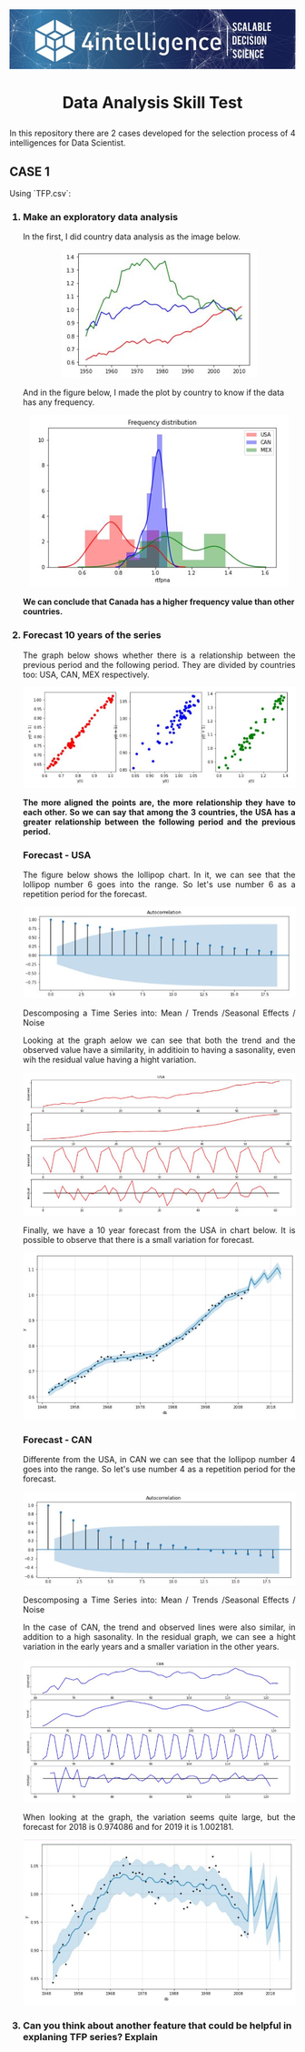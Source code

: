 <img src="0.jfif">

<h1><b><p align="center">Data Analysis Skill Test</p></b></h1>
<p align="justify">In this repository there are 2 cases developed for the selection process of 4 intelligences for Data Scientist.</p>

<h2>CASE 1</h2>
<p align="justify">Using `TFP.csv`:</p>
<ol>
<h3><li><b>Make an exploratory data analysis</b></li></h3>
<dt>In the first, I did country data analysis as the image below.</dt>
<p align="center"><img src="Capturar1.JPG"></p>

<dt>And in the figure below, I made the plot by country to know if the data has any frequency.</dt>
<p align="center"><img src="Capturar2.JPG"></p>

<dt><b>We can conclude that Canada has a higher frequency value than other countries.</b></dt>



<h3><li><b>Forecast 10 years of the series</b></li></h3>
<dt><p align="justify">The graph below shows whether there is a relationship between the previous period and the following period. They are divided by countries too: USA, CAN, MEX respectively.</p></dt>
<p align="center"><img src="Capturar3.JPG"></p>

<dt><p align="justify"><b>The more aligned the points are, the more relationship they have to each other. So we can say that among the 3 countries, the USA has a greater relationship between the following period and the previous period.</b></p></dt>

<h3><b>Forecast - USA</b></h3>
<dt><p align="justify">The figure below shows the lollipop chart. In it, we can see that the lollipop number 6 goes into the range. So let's use number 6 as a repetition period for the forecast.</p></dt>
<p align="center"><img src="Capturar4.JPG"></p>
<dt><p align="justify">Descomposing a Time Series into: Mean / Trends /Seasonal Effects / Noise</p></dt>
<dt><p align="justify">Looking at the graph aelow we can see that both the trend and the observed value have a similarity, in additioin to having a sasonality, even wih the residual value having a hight variation.</p></dt>
<p align="center"><img src="Capturar5.JPG"></p>
<dt><p align="justify">Finally, we have a 10 year forecast from the USA in chart below. It is possible to observe that there is a small variation for forecast.</p></dt>
<p align="center"><img src="Capturar6.JPG"></p>

<h3><b>Forecast - CAN</b></h3>
<dt><p align="justify">Differente from the USA, in CAN we can see that the lollipop number 4 goes into the range. So let's use number 4 as a repetition period for the forecast.</p></dt>
<p align="center"><img src="Capturar7.JPG"></p>
<dt><p align="justify">Descomposing a Time Series into: Mean / Trends /Seasonal Effects / Noise</p></dt>
<dt><p align="justify">In the case of CAN, the trend and observed lines were also similar, in addition to a high sasonality. In the residual graph, we can see a hight variation in the early years and a smaller variation in the other years.</p></dt>
<p align="center"><img src="Capturar8.JPG"></p>
<dt><p align="justify">When looking at the graph, the variation seems quite large, but the forecast for 2018 is 0.974086 and for 2019 it is 1.002181.</p></dt>
<p align="center"><img src="Capturar9.JPG"></p>




<h3><li><b>Can you think about another feature that could be helpful in explaning TFP series? Explain</b></li></h3>
</ol>